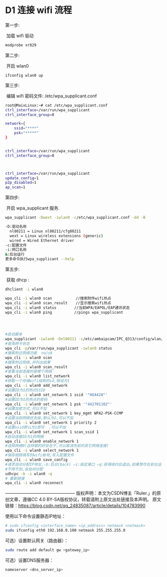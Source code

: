  # D1 连接 wifi 流程

第一步:

​	加载 wifi 驱动

~~~ bash
modprobe xr829
~~~

第二步:

​	开启 wlan0

~~~ba
ifconfig wlan0 up
~~~

第三步:

​	编辑 wifi 密码文件: /etc/wpa_supplicant.conf

~~~ bash
root@MaixLinux:~# cat /etc/wpa_supplicant.conf 
ctrl_interface=/var/run/wpa_supplicant
ctrl_interface_group=0

network={
    ssid="****"
    psk="*****"
}


ctrl_interface=/var/run/wpa_supplicant
ctrl_interface_group=0



ctrl_interface=/var/run/wpa_supplicant
update_config=1
p2p_disabled=1
ap_scan=1


~~~



第四步:

​	开启 wpa_supplicant 服务.

~~~ bash
wpa_supplicant -Dwext -iwlan0 -c/etc/wpa_supplicant.conf -dd -B

-D:驱动名称  
  nl80211 = Linux nl80211/cfg80211
  wext = Linux wireless extensions (generic)
  wired = Wired Ethernet driver
-c:配置文件
-i:网口名称
&:后台运行
更多命令执行wpa_supplicant --help 

~~~



第五步:

​	获取 dhcp :

~~~ bash
dhclient -i wlan0
~~~


``` bash
wpa_cli -i wlan0 scan         　//搜索附件wifi热点
wpa_cli -i wlan0 scan_result 　 //显示搜索wifi热点
wpa_cli -i wlan0 status        //当前WPA/EAPOL/EAP通讯状态
wpa_cli -i wlan0 ping          //pings wpa_supplicant




#启动脚本
wpa_supplicant -iwlan0 -Dnl80211 -c/etc/ambaipcam/IPC_Q313/config/wlan/wpa_supplicant.conf -B
#查询网卡状态
wpa_cli -p/var/run/wpa_supplicant -iwlan0 status
#搜索附近网络功能  no/ok
wpa_cli -i wlan0 scan
#搜索附近网络,并列出结果
wpa_cli -i wlan0 scan_result
#查看当前连接的是哪个网络
wpa_cli -i wlan0 list_network    
#获取一个存储wifi结构的id,假设为1
wpa_cli -i wlan0 add_network
#设置ID为1的热点SSID
wpa_cli -i wlan0 set_network 1 ssid '"HO4428"'  
#设置ID为1的热点的密码
wpa_cli -i wlan0 set_network 1 psk '"442701102"'
#设置加密方式,可以不加
wpa_cli -i wlan0 set_network 1 key_mgmt WPA2-PSK-CCMP
#设置当前网络优先级,默认为2,可以不加
wpa_cli -i wlan0 set_network 1 priority 2   
#设置ssid默认为1即可  ,可以不加
wpa_cli -i wlan0 set_network 1 scan_ssid 1    
#启动连接ID为1的网络
wpa_cli -i wlan0 enable_network 1
#选择网络0(这样做的好处在于,可以取消先前的其它网络连接)
wpa_cli -i wlan0 select_network 1
#保存刚刚填写的wifi帐号,写入配置文件
wpa_cli -i wlan0 save_config
#请求自动分配IP地址,-b:后台(back) –i:指定接口 –q:获得续约后退出,如果想尽在前台运行,则去掉-b,加上-f
#不用不加,会自动分配
udhcpc -b -i wlan0 -q 
# 重新链接
wpa_cli -i wlan0 reconnect

```
————————————————
版权声明：本文为CSDN博主「Ruler.」的原创文章，遵循CC 4.0 BY-SA版权协议，转载请附上原文出处链接及本声明。
原文链接：https://blog.csdn.net/qq_24835087/article/details/104783990



使用以下命令设置静态IP地址：
``` bash
# sudo ifconfig <interface_name> <ip_address> netmask <netmask>
sudo ifconfig eth0 192.168.0.100 netmask 255.255.255.0
```

可选）设置默认网关（路由器）：
``` bash
sudo route add default gw <gateway_ip>
```

可选）设置DNS服务器：
``` bash
nameserver <dns_server_ip>
```
